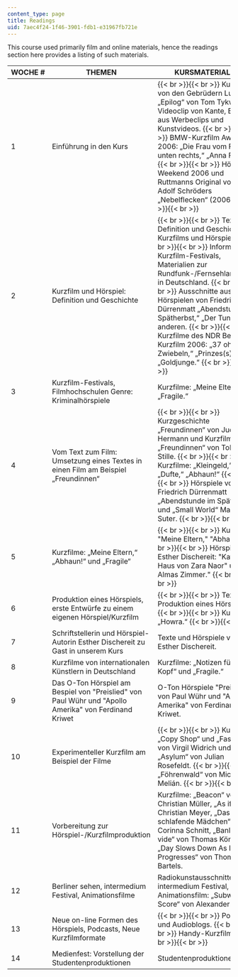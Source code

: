 ```yaml
---
content_type: page
title: Readings
uid: 7aec4f24-1f46-3901-fdb1-e31967fb721e
---
```


This course used primarily film and online materials, hence the readings section here provides a listing of such materials.

| WOCHE # | THEMEN | KURSMATERIALIEN |
| --- | --- | --- |
| 1 | Einführung in den Kurs |  {{< br >}}{{< br >}} Kurzfilme von den Gebrüdern Lumière, „Epilog“ von Tom Tykwer, Videoclip von Kante, Beispiele aus Werbeclips und Kunstvideos. {{< br >}}{{< br >}} BMW-Kurzfilm Award 2006: „Die Frau vom Foto unten rechts,“ „Anna Frau.“ {{< br >}}{{< br >}} Hörstücke: Weekend 2006 und Ruttmanns Original von 1930, Adolf Schröders „Nebelflecken“ (2006). {{< br >}}{{< br >}}  |
| 2 | Kurzfilm und Hörspiel: Definition und Geschichte |  {{< br >}}{{< br >}} Texte zur Definition und Geschichte des Kurzfilms und Hörspiels. {{< br >}}{{< br >}} Information zu Kurzfilm-Festivals, Materialien zur Rundfunk-/Fernsehlandschaft in Deutschland. {{< br >}}{{< br >}} Ausschnitte aus Hörspielen von Friedrich Dürrenmatt „Abendstunde im Spätherbst,“ „Der Tunnel“ und anderen. {{< br >}}{{< br >}} Kurzfilme des NDR Bester Kurzfilm 2006: „37 ohne Zwiebeln,“ „Prinzes(s),“ „Goldjunge.“ {{< br >}}{{< br >}}  |
| 3 | Kurzfilm-Festivals, Filmhochschulen Genre: Kriminalhörspiele | Kurzfilme: „Meine Eltern,“ „Fragile.“ |
| 4 | Vom Text zum Film: Umsetzung eines Textes in einen Film am Beispiel „Freundinnen“ |  {{< br >}}{{< br >}} Kurzgeschichte „Freundinnen“ von Judith Hermann und Kurzfilm „Freundinnen“ von Tobias Stille. {{< br >}}{{< br >}} Kurzfilme: „Kleingeld,“ „Dufte,“ „Abhaun!“ {{< br >}}{{< br >}} Hörspiele von Friedrich Dürrenmatt „Abendstunde im Spätherbst“ und „Small World“ Martin Suter. {{< br >}}{{< br >}}  |
| 5 | Kurzfilme: „Meine Eltern,“ „Abhaun!“ und „Fragile“ |  {{< br >}}{{< br >}} Kurzfilme: "Meine Eltern," "Abhaun!" {{< br >}}{{< br >}} Hörspiele von Esther Dischereit: "Kaffee im Haus von Zara Naor" und "In Almas Zimmer." {{< br >}}{{< br >}}  |
| 6 | Produktion eines Hörspiels, erste Entwürfe zu einem eigenen Hörspiel/Kurzfilm |  {{< br >}}{{< br >}} Texte zur Produktion eines Hörspiels. {{< br >}}{{< br >}} Kurzfilm: „Howra.“ {{< br >}}{{< br >}}  |
| 7 | Schriftstellerin und Hörspiel-Autorin Esther Dischereit zu Gast in unserem Kurs | Texte und Hörspiele von Esther Dischereit. |
| 8 | Kurzfilme von internationalen Künstlern in Deutschland | Kurzfilme: „Notizen für den Kopf“ und „Fragile.“ |
| 9 | Das O-Ton Hörspiel am Bespiel von "Preislied" von Paul Wühr und "Apollo Amerika" von Ferdinand Kriwet | O-Ton Hörspiele "Preislied" von Paul Wühr und "Apollo Amerika" von Ferdinand Kriwet. |
| 10 | Experimenteller Kurzfilm am Beispiel der Filme |  {{< br >}}{{< br >}} Kurzfilme: „Copy Shop“ und „Fast Film“ von Virgil Widrich und „Asylum“ von Julian Rosefeldt. {{< br >}}{{< br >}} „Föhrenwald“ von Michaela Melián. {{< br >}}{{< br >}}  |
| 11 | Vorbereitung zur Hörspiel-/Kurzfilmproduktion | Kurzfilme: „Beacon“ von Christian Müller, „As if“ von Christian Meyer, „Das schlafende Mädchen“ von Corinna Schnitt, „Banlieue du vide“ von Thomas Köner, The „Day Slows Down As It Progresses“ von Thomas Bartels. |
| 12 | Berliner sehen, intermedium Festival, Animationsfilme | Radiokunstausschnitte vom intermedium Festival, Animationsfilm: „Subway Score“ von Alexander Isert. |
| 13 | Neue on-line Formen des Hörspiels, Podcasts, Neue Kurzfilmformate |  {{< br >}}{{< br >}} Podcasts und Audioblogs. {{< br >}}{{< br >}} Handy-Kurzfilme. {{< br >}}{{< br >}}  |
| 14 | Medienfest: Vorstellung der Studentenproduktionen | Studentenproduktionen.